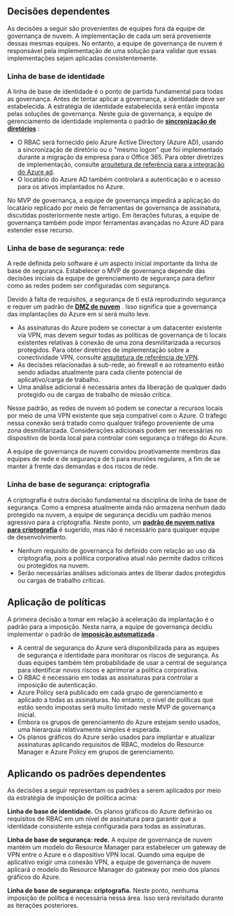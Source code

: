 <!-- TEMPLATE FILE - DO NOT ADD METADATA -->
<!-- markdownlint-disable MD002 MD041 -->

## <a name="dependent-decisions"></a>Decisões dependentes

As decisões a seguir são provenientes de equipes fora da equipe de governança de nuvem. A implementação de cada um será proveniente dessas mesmas equipes. No entanto, a equipe de governança de nuvem é responsável pela implementação de uma solução para validar que essas implementações sejam aplicadas consistentemente.

### <a name="identity-baseline"></a>Linha de base de identidade

A linha de base de identidade é o ponto de partida fundamental para todas as governança. Antes de tentar aplicar a governança, a identidade deve ser estabelecida. A estratégia de identidade estabelecida será então imposta pelas soluções de governança.
Neste guia de governança, a equipe de gerenciamento de identidade implementa o padrão de **[sincronização de diretórios](~/decision-guides/identity/index.md#directory-synchronization)** :

- O RBAC será fornecido pelo Azure Active Directory (Azure AD), usando a sincronização de diretório ou o "mesmo logon" que foi implementado durante a migração da empresa para o Office 365. Para obter diretrizes de implementação, consulte [arquitetura de referência para a integração do Azure ad](https://docs.microsoft.com/azure/architecture/reference-architectures/identity/azure-ad).
- O locatário do Azure AD também controlará a autenticação e o acesso para os ativos implantados no Azure.

No MVP de governança, a equipe de governança impedirá a aplicação do locatário replicado por meio de ferramentas de governança de assinatura, discutidas posteriormente neste artigo. Em iterações futuras, a equipe de governança também pode impor ferramentas avançadas no Azure AD para estender esse recurso.

### <a name="security-baseline-networking"></a>Linha de base de segurança: rede

A rede definida pelo software é um aspecto inicial importante da linha de base de segurança. Estabelecer o MVP de governança depende das decisões iniciais da equipe de gerenciamento de segurança para definir como as redes podem ser configuradas com segurança.

Devido à falta de requisitos, a segurança de ti está reproduzindo segurança e requer um padrão de **[DMZ de nuvem](~/decision-guides/software-defined-network/cloud-dmz.md)** . Isso significa que a governança das implantações do Azure em si será muito leve.

- As assinaturas do Azure podem se conectar a um datacenter existente via VPN, mas devem seguir todas as políticas de governança de ti locais existentes relativas à conexão de uma zona desmilitarizada a recursos protegidos. Para obter diretrizes de implementação sobre a conectividade VPN, consulte [arquitetura de referência de VPN](https://docs.microsoft.com/azure/architecture/reference-architectures/hybrid-networking/vpn).
- As decisões relacionadas à sub-rede, ao firewall e ao roteamento estão sendo adiadas atualmente para cada cliente potencial de aplicativo/carga de trabalho.
- Uma análise adicional é necessária antes da liberação de qualquer dado protegido ou de cargas de trabalho de missão crítica.

Nesse padrão, as redes de nuvem só podem se conectar a recursos locais por meio de uma VPN existente que seja compatível com o Azure. O tráfego nessa conexão será tratado como qualquer tráfego proveniente de uma zona desmilitarizada. Considerações adicionais podem ser necessárias no dispositivo de borda local para controlar com segurança o tráfego do Azure.

A equipe de governança de nuvem convidou proativamente membros das equipes de rede e de segurança de ti para reuniões regulares, a fim de se manter à frente das demandas e dos riscos de rede.

### <a name="security-baseline-encryption"></a>Linha de base de segurança: criptografia

A criptografia é outra decisão fundamental na disciplina de linha de base de segurança. Como a empresa atualmente ainda não armazena nenhum dado protegido na nuvem, a equipe de segurança decidiu um padrão menos agressivo para a criptografia.
Neste ponto, um **[padrão de nuvem nativa para criptografia](~/decision-guides/encryption/index.md#key-management)** é sugerido, mas não é necessário para qualquer equipe de desenvolvimento.

- Nenhum requisito de governança foi definido com relação ao uso da criptografia, pois a política corporativa atual não permite dados críticos ou protegidos na nuvem.
- Serão necessárias análises adicionais antes de liberar dados protegidos ou cargas de trabalho críticas.

## <a name="policy-enforcement"></a>Aplicação de políticas

A primeira decisão a tomar em relação à aceleração da implantação é o padrão para a imposição. Nesta narra, a equipe de governança decidiu implementar o padrão de **[imposição automatizada](~/decision-guides/policy-enforcement/index.md#automated-enforcement)** .

- A central de segurança do Azure será disponibilizada para as equipes de segurança e identidade para monitorar os riscos de segurança. As duas equipes também têm probabilidade de usar a central de segurança para identificar novos riscos e aprimorar a política corporativa.
- O RBAC é necessário em todas as assinaturas para controlar a imposição de autenticação.
- Azure Policy será publicado em cada grupo de gerenciamento e aplicado a todas as assinaturas. No entanto, o nível de políticas que estão sendo impostas será muito limitado neste MVP de governança inicial.
- Embora os grupos de gerenciamento do Azure estejam sendo usados, uma hierarquia relativamente simples é esperada.
- Os planos gráficos do Azure serão usados para implantar e atualizar assinaturas aplicando requisitos de RBAC, modelos do Resource Manager e Azure Policy em grupos de gerenciamento.

## <a name="applying-the-dependent-patterns"></a>Aplicando os padrões dependentes

As decisões a seguir representam os padrões a serem aplicados por meio da estratégia de imposição de política acima:

**Linha de base de identidade.** Os planos gráficos do Azure definirão os requisitos de RBAC em um nível de assinatura para garantir que a identidade consistente esteja configurada para todas as assinaturas.

**Linha de base de segurança: rede.** A equipe de governança de nuvem mantém um modelo do Resource Manager para estabelecer um gateway de VPN entre o Azure e o dispositivo VPN local. Quando uma equipe de aplicativo exigir uma conexão VPN, a equipe de governança de nuvem aplicará o modelo do Resource Manager do gateway por meio dos planos gráficos do Azure.

**Linha de base de segurança: criptografia.** Neste ponto, nenhuma imposição de política é necessária nessa área. Isso será revisitado durante as iterações posteriores.
